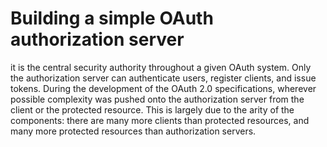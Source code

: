 # Building a simple OAuth authorization server

it is the central security authority throughout a given OAuth system.
Only the authorization server can authenticate users, register clients, and issue
tokens. During the development of the OAuth 2.0 specifications, wherever possible complexity was pushed onto the authorization server from the client or the protected
resource. This is largely due to the arity of the components: there are many more clients
than protected resources, and many more protected resources than authorization
servers.